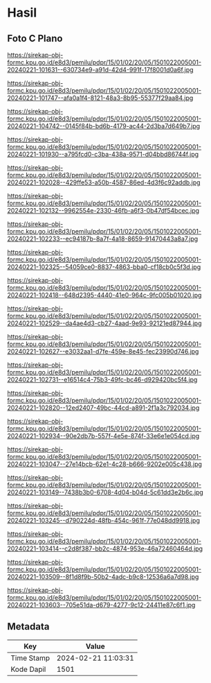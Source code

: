 # Hasil

## Foto C Plano

https://sirekap-obj-formc.kpu.go.id/e8d3/pemilu/pdpr/15/01/02/20/05/1501022005001-20240221-101631--630734e9-a91d-42d4-991f-17f8001d0a6f.jpg

https://sirekap-obj-formc.kpu.go.id/e8d3/pemilu/pdpr/15/01/02/20/05/1501022005001-20240221-101747--afa0a1f4-8121-48a3-8b95-55377f29aa84.jpg

https://sirekap-obj-formc.kpu.go.id/e8d3/pemilu/pdpr/15/01/02/20/05/1501022005001-20240221-104742--0145f84b-bd6b-4179-ac44-2d3ba7d649b7.jpg

https://sirekap-obj-formc.kpu.go.id/e8d3/pemilu/pdpr/15/01/02/20/05/1501022005001-20240221-101930--a795fcd0-c3ba-438a-9571-d04bbd86744f.jpg

https://sirekap-obj-formc.kpu.go.id/e8d3/pemilu/pdpr/15/01/02/20/05/1501022005001-20240221-102028--429ffe53-a50b-4587-86ed-4d3f6c92addb.jpg

https://sirekap-obj-formc.kpu.go.id/e8d3/pemilu/pdpr/15/01/02/20/05/1501022005001-20240221-102132--9962554e-2330-46fb-a6f3-0b47df54bcec.jpg

https://sirekap-obj-formc.kpu.go.id/e8d3/pemilu/pdpr/15/01/02/20/05/1501022005001-20240221-102233--ec94187b-8a7f-4a18-8659-91470443a8a7.jpg

https://sirekap-obj-formc.kpu.go.id/e8d3/pemilu/pdpr/15/01/02/20/05/1501022005001-20240221-102325--54059ce0-8837-4863-bba0-cf18cb0c5f3d.jpg

https://sirekap-obj-formc.kpu.go.id/e8d3/pemilu/pdpr/15/01/02/20/05/1501022005001-20240221-102418--648d2395-4440-41e0-964c-9fc005b01020.jpg

https://sirekap-obj-formc.kpu.go.id/e8d3/pemilu/pdpr/15/01/02/20/05/1501022005001-20240221-102529--da4ae4d3-cb27-4aad-9e93-92121ed87944.jpg

https://sirekap-obj-formc.kpu.go.id/e8d3/pemilu/pdpr/15/01/02/20/05/1501022005001-20240221-102627--e3032aa1-d7fe-459e-8e45-fec23990d746.jpg

https://sirekap-obj-formc.kpu.go.id/e8d3/pemilu/pdpr/15/01/02/20/05/1501022005001-20240221-102731--e16514c4-75b3-49fc-bc46-d929420bc5f4.jpg

https://sirekap-obj-formc.kpu.go.id/e8d3/pemilu/pdpr/15/01/02/20/05/1501022005001-20240221-102820--12ed2407-49bc-44cd-a891-2f1a3c792034.jpg

https://sirekap-obj-formc.kpu.go.id/e8d3/pemilu/pdpr/15/01/02/20/05/1501022005001-20240221-102934--90e2db7b-557f-4e5e-874f-33e6e1e054cd.jpg

https://sirekap-obj-formc.kpu.go.id/e8d3/pemilu/pdpr/15/01/02/20/05/1501022005001-20240221-103047--27e14bcb-62e1-4c28-b666-9202e005c438.jpg

https://sirekap-obj-formc.kpu.go.id/e8d3/pemilu/pdpr/15/01/02/20/05/1501022005001-20240221-103149--7438b3b0-6708-4d04-b04d-5c61dd3e2b6c.jpg

https://sirekap-obj-formc.kpu.go.id/e8d3/pemilu/pdpr/15/01/02/20/05/1501022005001-20240221-103245--d790224d-48fb-454c-961f-77e048dd9918.jpg

https://sirekap-obj-formc.kpu.go.id/e8d3/pemilu/pdpr/15/01/02/20/05/1501022005001-20240221-103414--c2d8f387-bb2c-4874-953e-46a72460464d.jpg

https://sirekap-obj-formc.kpu.go.id/e8d3/pemilu/pdpr/15/01/02/20/05/1501022005001-20240221-103509--8f1d8f9b-50b2-4adc-b9c8-12536a6a7d98.jpg

https://sirekap-obj-formc.kpu.go.id/e8d3/pemilu/pdpr/15/01/02/20/05/1501022005001-20240221-103603--705e51da-d679-4277-9c12-24411e87c6f1.jpg


## Metadata

| Key        | Value               |
| ---------- | ------------------- |
| Time Stamp | 2024-02-21 11:03:31 |
| Kode Dapil | 1501                |



